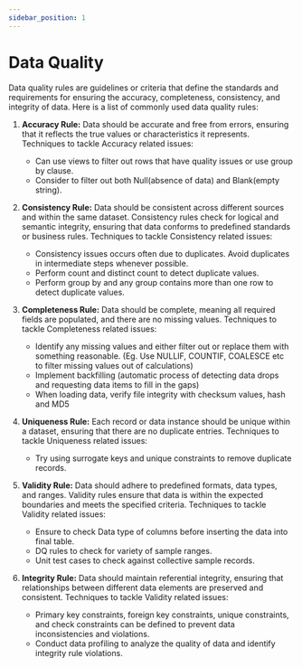 ```yaml
---
sidebar_position: 1
---
```

# Data Quality

Data quality rules are guidelines or criteria that define the standards and requirements for ensuring the accuracy, completeness, consistency, and integrity of data. Here is a list of commonly used data quality rules:

1. **Accuracy Rule:** Data should be accurate and free from errors, ensuring that it reflects the true values or characteristics it represents. 
    Techniques to tackle Accuracy related issues:
     - Can use views to filter out rows that have quality issues or use group by clause.
     - Consider to filter out both Null(absence of data) and Blank(empty string).

2. **Consistency Rule:** Data should be consistent across different sources and within the same dataset. Consistency rules check for logical and semantic integrity, ensuring that data conforms to predefined standards or business rules.
    Techniques to tackle Consistency related issues:
     - Consistency issues occurs often due to duplicates. Avoid duplicates in intermediate steps whenever possible.
     - Perform count and distinct count to detect duplicate values.
     - Perform group by and any group contains more than one row to detect duplicate values.

3. **Completeness Rule:** Data should be complete, meaning all required fields are populated, and there are no missing values.
    Techniques to tackle Completeness related issues:
     - Identify any missing values and either filter out or replace them with something reasonable. (Eg. Use NULLIF, COUNTIF, COALESCE etc to filter missing values out of calculations)
     - Implement backfilling (automatic process of detecting data drops and requesting data items to fill in the gaps)
     - When loading data, verify file integrity with checksum values, hash and MD5

4. **Uniqueness Rule:** Each record or data instance should be unique within a dataset, ensuring that there are no duplicate entries.
    Techniques to tackle Uniqueness related issues:
     - Try using surrogate keys and unique constraints to remove duplicate records. 

5. **Validity Rule:** Data should adhere to predefined formats, data types, and ranges. Validity rules ensure that data is within the expected boundaries and meets the specified criteria.
    Techniques to tackle Validity related issues:
     - Ensure to check Data type of columns before inserting the data into final table.
     - DQ rules to check for variety of sample ranges.
     - Unit test cases to check against collective sample records.

6. **Integrity Rule:** Data should maintain referential integrity, ensuring that relationships between different data elements are preserved and consistent.
    Techniques to tackle Validity related issues:
     - Primary key constraints, foreign key constraints, unique constraints, and check constraints can be defined to prevent data inconsistencies and violations.
     - Conduct data profiling to analyze the quality of data and identify integrity rule violations.